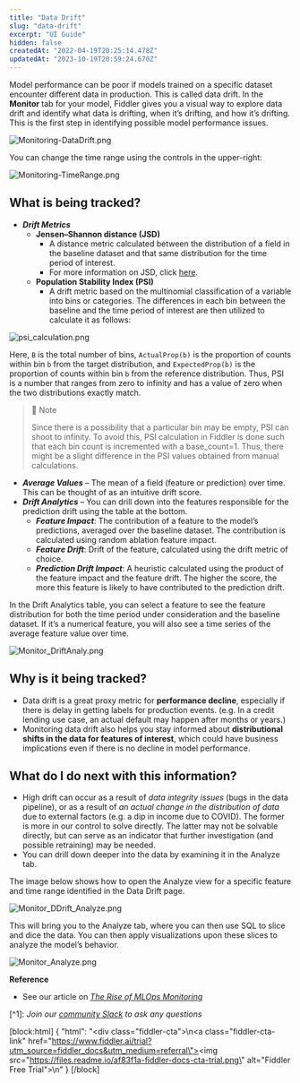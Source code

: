 ```yaml
---
title: "Data Drift"
slug: "data-drift"
excerpt: "UI Guide"
hidden: false
createdAt: "2022-04-19T20:25:14.478Z"
updatedAt: "2023-10-19T20:59:24.670Z"
---
```

Model performance can be poor if models trained on a specific dataset encounter different data in production. This is called data drift. In the **Monitor** tab for your model, Fiddler gives you a visual way to explore data drift and identify what data is drifting, when it’s drifting, and how it’s drifting. This is the first step in identifying possible model performance issues.

![](https://files.readme.io/0d04342-Monitoring-DataDrift.png "Monitoring-DataDrift.png")

You can change the time range using the controls in the upper-right:

![](https://files.readme.io/d5809f8-Monitoring-TimeRange.png "Monitoring-TimeRange.png")

## What is being tracked?

- **_Drift Metrics_**
  - **Jensen–Shannon distance (JSD)**
    - A distance metric calculated between the distribution of a field in the baseline dataset and that same distribution for the time period of interest.
    - For more information on JSD, click [here](https://docs.scipy.org/doc/scipy/reference/generated/scipy.spatial.distance.jensenshannon.html).
  - **Population Stability Index (PSI)**
    - A drift metric based on the multinomial classification of a variable into bins or categories. The differences in each bin between the baseline and the time period of interest are then utilized to calculate it as follows:

![](https://files.readme.io/0baeb90-psi_calculation.png "psi_calculation.png")

Here, `B` is the total number of bins, `ActualProp(b)` is the proportion of counts within bin `b` from the target distribution, and `ExpectedProp(b)` is the proportion of counts within bin `b` from the reference distribution. Thus, PSI is a number that ranges from zero to infinity and has a value of zero when the two distributions exactly match.

> 🚧 Note
> 
> Since there is a possibility that a particular bin may be empty, PSI can shoot to infinity. To avoid this, PSI calculation in Fiddler is done such that each bin count is incremented with a base_count=1. Thus, there might be a slight difference in the PSI values obtained from manual calculations.

- **_Average Values_** – The mean of a field (feature or prediction) over time. This can be thought of as an intuitive drift score.
- **_Drift Analytics_** – You can drill down into the features responsible for the prediction drift using the table at the bottom.
  - **_Feature Impact_**: The contribution of a feature to the model’s predictions, averaged over the baseline dataset. The contribution is calculated using random ablation feature impact.
  - **_Feature Drift_**: Drift of the feature, calculated using the drift metric of choice.
  - **_Prediction Drift Impact_**: A heuristic calculated using the product of the feature impact and the feature drift. The higher the score, the more this feature is likely to have contributed to the prediction drift.

In the Drift Analytics table, you can select a feature to see the feature distribution for both the time period under consideration and the baseline dataset. If it’s a numerical feature, you will also see a time series of the average feature value over time.

![](https://files.readme.io/63a452e-Monitor_DriftAnaly.png "Monitor_DriftAnaly.png")

## Why is it being tracked?

- Data drift is a great proxy metric for **performance decline**, especially if there is delay in getting labels for production events. (e.g. In a credit lending use case, an actual default may happen after months or years.)
- Monitoring data drift also helps you stay informed about **distributional shifts in the data for features of interest**, which could have business implications even if there is no decline in model performance.

## What do I do next with this information?

- High drift can occur as a result of _data integrity issues_ (bugs in the data pipeline), or as a result of _an actual change in the distribution of data_ due to external factors (e.g. a dip in income due to COVID). The former is more in our control to solve directly. The latter may not be solvable directly, but can serve as an indicator that further investigation (and possible retraining) may be needed.
- You can drill down deeper into the data by examining it in the Analyze tab. 

The image below shows how to open the Analyze view for a specific feature and time range identified in the Data Drift page.

![](https://files.readme.io/8a699e1-Monitor_DDrift_Analyze.png "Monitor_DDrift_Analyze.png")

This will bring you to the Analyze tab, where you can then use SQL to slice and dice the data.  You can then apply visualizations upon these slices to analyze the model’s behavior.

![](https://files.readme.io/25eca03-Monitor_Analyze.png "Monitor_Analyze.png")

**Reference**

- See our article on [_The Rise of MLOps Monitoring_](https://www.fiddler.ai/blog/the-rise-of-mlops-monitoring)

[^1]\: _Join our [community Slack](http://fiddler-community.slack.com/) to ask any questions_



[block:html]
{
  "html": "<div class=\"fiddler-cta\">\n<a class=\"fiddler-cta-link\" href=\"https://www.fiddler.ai/trial?utm_source=fiddler_docs&utm_medium=referral\"><img src=\"https://files.readme.io/af83f1a-fiddler-docs-cta-trial.png\" alt=\"Fiddler Free Trial\"></a>\n</div>"
}
[/block]
